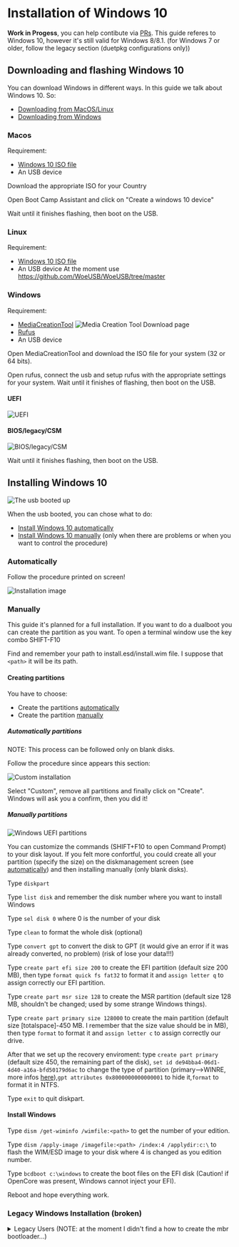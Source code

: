 # Installation of Windows 10
**Work in Progess**, you can help contibute via [PRs](https://github.com/dortania/OpenCore-Multiboot/pulls). This guide referes to Windows 10, however it's still valid for Windows 8/8.1. (for Windows 7 or older, follow the legacy section (duetpkg configurations only))
## Downloading and flashing Windows 10
You can download Windows in different ways. In this guide we talk about Windows 10. So:
- [Downloading from MacOS/Linux](#MacOS/Linux)
- [Downloading from Windows](#Windows)

### Macos
Requirement:
- [Windows 10 ISO file](https://www.microsoft.com/software-download/windows10)
- An USB device

Download the appropriate ISO for your Country

Open Boot Camp Assistant and click on "Create a windows 10 device"

Wait until it finishes flashing, then boot on the USB.

### Linux
Requirement:
- [Windows 10 ISO file](https://www.microsoft.com/software-download/windows10)
- An USB device
At the moment use https://github.com/WoeUSB/WoeUSB/tree/master

### Windows
Requirement:
- [MediaCreationTool](https://www.microsoft.com/software-download/windows10)
  ![Media Creation Tool Download page](./images/win-md/dlMediaCreationTool.png)
- [Rufus](https://rufus.ie)
- An USB device

Open MediaCreationTool and download the ISO file for your system (32 or 64 bits).

Open rufus, connect the usb and setup rufus with the appropriate settings for your system. Wait until it finishes of flashing, then boot on the USB.

#### UEFI

![UEFI](/images/win-md/rufus.png)

#### BIOS/legacy/CSM

![BIOS/legacy/CSM](/images/win-md/rufusL.png)

Wait until it finishes flashing, then boot on the USB.

## Installing Windows 10

![The usb booted up](/images/win-md/esd-iso.png)

When the usb booted, you can chose what to do:
- [Install Windows 10 automatically](#Automatically)
- [Install Windows 10 manually](#Manually) (only when there are problems or when you want to control the procedure)
### Automatically
Follow the procedure printed on screen!

![Installation image](/images/win-md/installation.png)

### Manually
This guide it's planned for a full installation. If you want to do a dualboot you can create the partition as you want. To open a terminal window use the key combo SHIFT-F10

Find and remember your path to install.esd/install.wim file. I suppose that `<path>` it will be its path.

#### Creating partitions
You have to choose:
- Create the partitions [automatically](#Automatically-partitions)
- Create the partition [manually](#Manually-partitions)

##### Automatically partitions
NOTE: This process can be followed only on blank disks.

Follow the procedure since appears this section:

![Custom installation](/images/win-md/custom.png)

Select "Custom", remove all partitions and finally click on "Create". Windows will ask you a confirm, then you did it!

##### Manually partitions

![Windows UEFI partitions](/images/win-md/part.png)

You can customize the commands (SHIFT+F10 to open Command Prompt) to your disk layout. If you felt more confortful, you could create all your partition (specify the size) on the diskmanagement screen (see [automatically](#Automatically-partitions)) and then installing manually (only blank disks).

Type `diskpart`

Type `list disk` and remember the disk number where you want to install Windows

Type `sel disk 0` where 0 is the number of your disk

Type `clean` to format the whole disk (optional)

Type `convert gpt` to convert the disk to GPT (it would give an error if it was already converted, no problem) (risk of lose your data!!!)

Type `create part efi size 200` to create the EFI partition (default size 200 MB), then type `format quick fs fat32` to format it and `assign letter q` to assign correctly our EFI partition.

Type `create part msr size 128` to create the MSR partition (default size 128 MB, shouldn't be changed; used by some strange Windows things).

Type `create part primary size 128000` to create the main partition (default size [totalspace]-450 MB. I remember that the size value should be in MB), then type `format` to format it and `assign letter c` to assign correctly our drive.

After that we set up the recovery enviroment: type `create part primary` (default size 450, the remaining part of the disk), `set id de94bba4-06d1-4d40-a16a-bfd50179d6ac` to change the type of partition (primary-->WINRE, more infos [here](https://en.wikipedia.org/wiki/GUID_Partition_Table#Partition_type_GUIDs)),`gpt attributes 0x8000000000000001` to hide it,`format` to format it in NTFS.

Type `exit` to quit diskpart.

#### Install Windows

Type `dism /get-wiminfo /wimfile:<path>` to get the number of your edition.

Type `dism /apply-image /imagefile:<path> /index:4 /applydir:c:\` to flash the WIM/ESD image to your disk where 4 is changed as you edition number.

Type `bcdboot c:\windows` to create the boot files on the EFI disk (Caution! if OpenCore was present, Windows cannot inject your EFI).

Reboot and hope everything work.

### Legacy Windows Installation (broken)

<details>
<summary>Legacy Users (NOTE: at the moment I didn't find a how to create the mbr bootloader...)</summary>

#### Manually MBR partitions

![Legacy Partitions](/images/win-md/partL.png)

Type `diskpart`

Type `list disk` and remember the disk number where you want to install Windows

Type `sel disk W` where W is the number of your disk

Type `clean` to clear the whole disk

We set up the System Reserved Partition: type `create part primary size 100` to create the MSR partition (default size 100) `remove` to remove its letter.

Type `create part primary size ` (default size [totalspace]-450 MB. I remember that the size value should be in MB) to create the main partition, then type `format` to format it and `assign letter c` to assign correctly our drive.

Finally we set up the recovery enviroment: type `create part primary` (default size 450, the remaining part of the disk), `set id 27` to change the type of partition (primary-->WINRE),`format` to format it in NTFS and `remove` to remove its letter.

#### Legacy Installation

Type `dism /get-wiminfo /wimfile:<path>` to get the number of your edition.

Type `dism /apply-image /imagefile:<path> /index:4 /applydir:c:\` to flash the WIM/ESD image to your disk where 4 is you edition number.

**TODO**: I have no idea how to create the boot files in the MBR... If you know this, you can help contibute via [PRs](https://github.com/dortania/OpenCore-Multiboot/pulls).

</details>
